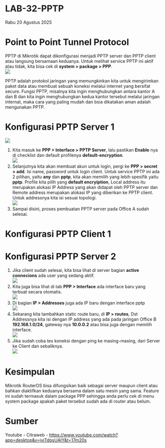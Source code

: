 # LAB-32-PPTP
Rabu 20 Agustus 2025  
  
# Point to Point Tunnel Protocol  
  PPTP di Mikrotik dapat dikonfigurasi menjadi PPTP server dan PPTP client atau langsung bersamaan keduanya. Untuk melihat service PPTP ini aktif atau tidak, kita bisa cek di **system > package > PPP**.  
![](IMAGES/pkg.PNG)  
  
  PPTP adalah protokol jaringan yang memungkinkan kita untuk mengirimkan paket data atau membuat sebuah koneksi melalui internet yang bersifat secure. Fungsi PPTP, misalnya kita ingin menghubungkan antara kantor A dan B dan kita ingin menghubungkan kedua kantor tersebut melalui jaringan internat, maka cara yang paling mudah dan bsia dikatakan aman adalah mengunakan PPTP.  

# Konfigurasi PPTP Server 1
![](IMAGES/site.png)  
  
1. Kita masuk ke **PPP > Interface > PPTP Server**, lalu pastikan **Enable** nya di checklist dan default profilenya **default-encryption**.  
![](IMAGES/PPP.PNG)  
2. Selanjutnya kita akan membuat akun untuk login, pergi ke **PPP > secret > add**. Isi name, password untuk login client. Untuk service PPTP ini ada 2 pilihan, yaitu **any** dan **pptp**, kita akan memilih yang lebih spesifik yaitu **pptp**. Profile kita pilih yang **default encryiption**, Local address itu merupakan alokasi IP Address yang akan didapat oleh PPTP server dan Remote address merupakan alokasi IP yang diberikan ke PPTP client. Untuk addressnya kita isi sesuai topologi.  
![](IMAGES/secret.PNG)  
3. Sampai disini, proses pembuatan PPTP server pada Office A sudah selesai.  

# Konfigurasi PPTP Client 1

# Konfigurasi PPTP Server 2
1. Jika client sudah selesai, kita bisa lihat di server bagian **active connecions** ada user yang sedang aktif.  
![](IMAGES/usr.PNG)  
2. Kita juga bisa lihat di tab **PPP > Interface** ada interface baru yang terbuat secara otomatis.  
![](IMAGES/intfc.PNG)  
3. Di bagian **IP > Addresses** juga ada IP baru dengan interface pptp   
![](IMAGES/addrslt.PNG)  
4. Sekarang kita tambahkan static route baru, di **IP > routes**, Dst Addressnya kita isi dengan IP address yang ada pada jaringan Office B **192.168.1.0/24**, gateway nya **10.0.0.2** atau bisa juga dengan memilih interface.  
![](IMAGES/routepptp.png)  
5. Jika sudah coba tes koneksi dengan ping ke masing-masing, dari Server ke Client dan sebaliknya.  
![](IMAGES/qwerty.png)  
  
# Kesimpulan  
  Mikrotik RouterOS bisa difungsikan baik sebagai server maupun client atau bahkan diaktifkan keduanya bersama dalam satu mesin yang sama. Feature ini sudah termasuk dalam package PPP sehingga anda perlu cek di menu system package apakah paket tersebut sudah ada di router atau belum.  
  
# Sumber
Youtube - Citraweb - https://www.youtube.com/watch?app=desktop&v=jyjTdpsUAIY&t=17m20s
